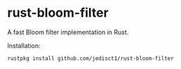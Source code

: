 rust-bloom-filter
=================

A fast Bloom filter implementation in Rust.

Installation:

    rustpkg install github.com/jedisct1/rust-bloom-filter
